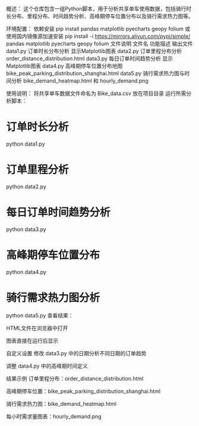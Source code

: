 概述：
这个仓库包含一组Python脚本，用于分析共享单车使用数据，包括骑行时长分布、里程分布、时间趋势分析、高峰期停车位置分布以及骑行需求热力图等。


环境配置：
依赖安装
pip install pandas matplotlib pyecharts geopy folium
或使用国内镜像源加速安装
pip install -i https://mirrors.aliyun.com/pypi/simple/ pandas matplotlib pyecharts geopy folium
文件说明
文件名	功能描述	输出文件
data1.py	订单时长分布分析	显示Matplotlib图表
data2.py	订单里程分布分析	order_distance_distribution.html
data3.py	每日订单时间趋势分析	显示Matplotlib图表
data4.py	高峰期停车位置分布地图	bike_peak_parking_distribution_shanghai.html
data5.py	骑行需求热力图与时间分析	bike_demand_heatmap.html 和 hourly_demand.png


使用说明：
将共享单车数据文件命名为 Bike_data.csv 放在项目目录
运行所需分析脚本：
# 订单时长分析
python data1.py

# 订单里程分析
python data2.py

# 每日订单时间趋势分析
python data3.py

# 高峰期停车位置分布
python data4.py

# 骑行需求热力图分析
python data5.py
查看结果：

HTML文件在浏览器中打开

图表直接在运行后显示

自定义设置
修改 data3.py 中的日期分析不同日期的订单趋势

调整 data4.py 中的高峰期时间定义

结果示例
订单里程分布：order_distance_distribution.html

高峰期停车位置：bike_peak_parking_distribution_shanghai.html

骑行需求热力图：bike_demand_heatmap.html

每小时需求量图表：hourly_demand.png
